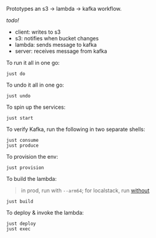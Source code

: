 Prototypes an s3 -> lambda -> kafka workflow.

*todo!*
  - client: writes to s3
  - s3: notifies when bucket changes
  - lambda: sends message to kafka
  - server: receives message from kafka

To run it all in one go:
```
just do
```

To undo it all in one go:
```
just undo
```

To spin up the services:
```
just start
```

To verify Kafka, run the following in two separate shells:
```
just consume
just produce
```

To provision the env:
```
just provision
```

To build the lambda:

> in prod, run with `--arm64`; for localstack, run [without](https://github.com/localstack/localstack/issues/4921)
```
just build
```

To deploy & invoke the lambda:
```
just deploy
just exec
```